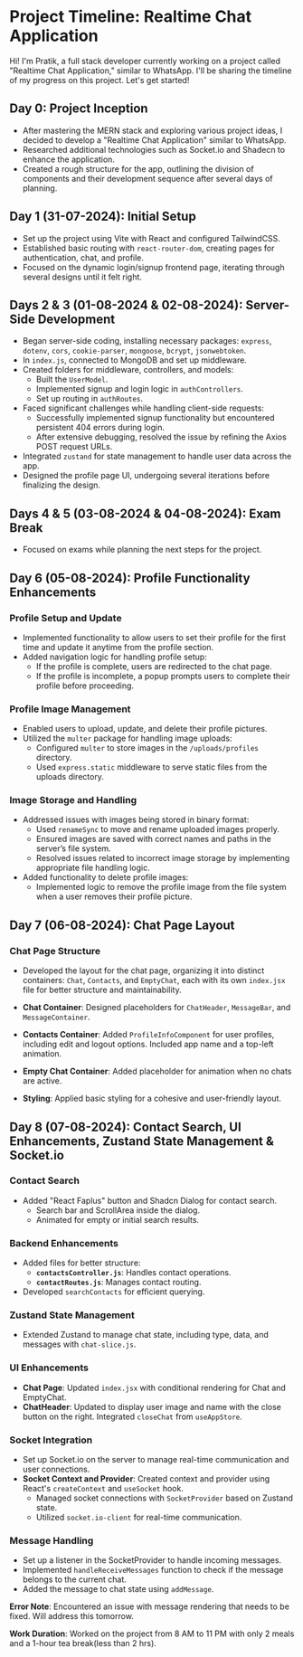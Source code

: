 # Project Timeline: Realtime Chat Application

Hi! I'm Pratik, a full stack developer currently working on a project called "Realtime Chat Application," similar to WhatsApp. I'll be sharing the timeline of my progress on this project. Let's get started!

## Day 0: Project Inception
- After mastering the MERN stack and exploring various project ideas, I decided to develop a "Realtime Chat Application" similar to WhatsApp.
- Researched additional technologies such as Socket.io and Shadecn to enhance the application.
- Created a rough structure for the app, outlining the division of components and their development sequence after several days of planning.

## Day 1 (31-07-2024): Initial Setup
- Set up the project using Vite with React and configured TailwindCSS.
- Established basic routing with `react-router-dom`, creating pages for authentication, chat, and profile.
- Focused on the dynamic login/signup frontend page, iterating through several designs until it felt right.

## Days 2 & 3 (01-08-2024 & 02-08-2024): Server-Side Development
- Began server-side coding, installing necessary packages: `express`, `dotenv`, `cors`, `cookie-parser`, `mongoose`, `bcrypt`, `jsonwebtoken`.
- In `index.js`, connected to MongoDB and set up middleware.
- Created folders for middleware, controllers, and models:
  - Built the `UserModel`.
  - Implemented signup and login logic in `authControllers`.
  - Set up routing in `authRoutes`.
- Faced significant challenges while handling client-side requests:
  - Successfully implemented signup functionality but encountered persistent 404 errors during login.
  - After extensive debugging, resolved the issue by refining the Axios POST request URLs.
- Integrated `zustand` for state management to handle user data across the app.
- Designed the profile page UI, undergoing several iterations before finalizing the design.

## Days 4 & 5 (03-08-2024 & 04-08-2024): Exam Break
- Focused on exams while planning the next steps for the project.

## Day 6 (05-08-2024): Profile Functionality Enhancements

### Profile Setup and Update
- Implemented functionality to allow users to set their profile for the first time and update it anytime from the profile section.
- Added navigation logic for handling profile setup:
  - If the profile is complete, users are redirected to the chat page.
  - If the profile is incomplete, a popup prompts users to complete their profile before proceeding.

### Profile Image Management
- Enabled users to upload, update, and delete their profile pictures.
- Utilized the `multer` package for handling image uploads:
  - Configured `multer` to store images in the `/uploads/profiles` directory.
  - Used `express.static` middleware to serve static files from the uploads directory.

### Image Storage and Handling
- Addressed issues with images being stored in binary format:
  - Used `renameSync` to move and rename uploaded images properly.
  - Ensured images are saved with correct names and paths in the server’s file system.
  - Resolved issues related to incorrect image storage by implementing appropriate file handling logic.
- Added functionality to delete profile images:
  - Implemented logic to remove the profile image from the file system when a user removes their profile picture.

## Day 7 (06-08-2024): Chat Page Layout

### Chat Page Structure
- Developed the layout for the chat page, organizing it into distinct containers: `Chat`, `Contacts`, and `EmptyChat`, each with its own `index.jsx` file for better structure and maintainability.

- **Chat Container**: Designed placeholders for `ChatHeader`, `MessageBar`, and `MessageContainer`.
- **Contacts Container**: Added `ProfileInfoComponent` for user profiles, including edit and logout options. Included app name and a top-left animation.
- **Empty Chat Container**: Added placeholder for animation when no chats are active.
- **Styling**: Applied basic styling for a cohesive and user-friendly layout.

## Day 8 (07-08-2024): Contact Search, UI Enhancements, Zustand State Management & Socket.io

### Contact Search
- Added "React Faplus" button and Shadcn Dialog for contact search.
  - Search bar and ScrollArea inside the dialog.
  - Animated for empty or initial search results.

### Backend Enhancements
- Added files for better structure:
  - **`contactsController.js`**: Handles contact operations.
  - **`contactRoutes.js`**: Manages contact routing.
- Developed `searchContacts` for efficient querying.

### Zustand State Management
- Extended Zustand to manage chat state, including type, data, and messages with `chat-slice.js`.

### UI Enhancements
- **Chat Page**: Updated `index.jsx` with conditional rendering for Chat and EmptyChat.
- **ChatHeader**: Updated to display user image and name with the close button on the right. Integrated `closeChat` from `useAppStore`.

### Socket Integration
- Set up Socket.io on the server to manage real-time communication and user connections.
- **Socket Context and Provider**: Created context and provider using React's `createContext` and `useSocket` hook.
  - Managed socket connections with `SocketProvider` based on Zustand state.
  - Utilized `socket.io-client` for real-time communication.

### Message Handling
- Set up a listener in the SocketProvider to handle incoming messages.
- Implemented `handleReceiveMessages` function to check if the message belongs to the current chat.
- Added the message to chat state using `addMessage`.

**Error Note**: Encountered an issue with message rendering that needs to be fixed. Will address this tomorrow.

**Work Duration**: Worked on the project from 8 AM to 11 PM with only 2 meals and a 1-hour tea break(less than 2 hrs).
